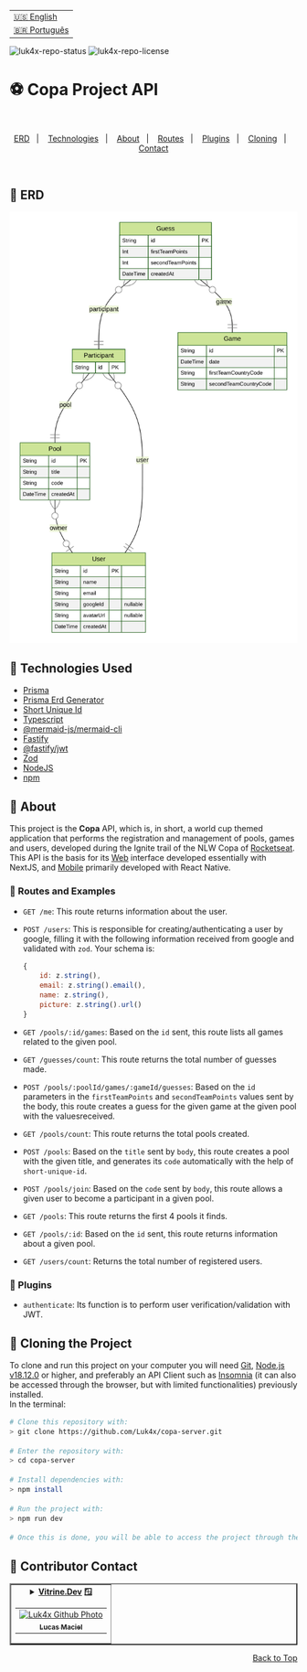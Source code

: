 <table align="right">
  <tr>
    <td>
      <a href="readme-en.md">🇺🇸 English</a>
    </td>
  </tr>
  <tr>
    <td>
      <a href="README.md">🇧🇷 Português</a>
    </td>
  </tr>
</table>

![luk4x-repo-status](https://img.shields.io/badge/Status-Finished-lightgrey?style=for-the-badge&logo=headspace&logoColor=green&color=lightgrey)
![luk4x-repo-license](https://img.shields.io/github/license/Luk4x/copa-server?style=for-the-badge&logo=unlicense&logoColor=lightgrey)
# ⚽ Copa Project API

<br>
<p align="center">
  <a href="#-erd">ERD</a>&nbsp;&nbsp;&nbsp;|&nbsp;&nbsp;&nbsp;
  <a href="#-technologies-used">Technologies</a>&nbsp;&nbsp;&nbsp;|&nbsp;&nbsp;&nbsp;
  <a href="#-about">About</a>&nbsp;&nbsp;&nbsp;|&nbsp;&nbsp;&nbsp;
  <a href="#-routes-and-examples">Routes</a>&nbsp;&nbsp;&nbsp;|&nbsp;&nbsp;&nbsp;
  <a href="#-plugins">Plugins</a>&nbsp;&nbsp;&nbsp;|&nbsp;&nbsp;&nbsp;
  <a href="#-cloning-the-project">Cloning</a>&nbsp;&nbsp;&nbsp;|&nbsp;&nbsp;&nbsp;
  <a href="#-contributor-contact">Contact</a>
</p>
<br>

## 🌳 ERD
<div align="center">
 <img src="./prisma/ERD.svg" alt="prisma erd image" />
</div>

## 🚀 Technologies Used

- [Prisma](https://www.prisma.io/)
- [Prisma Erd Generator](https://www.npmjs.com/package/prisma-erd-generator)
- [Short Unique Id](https://www.npmjs.com/package/short-unique-id)
- [Typescript](https://www.typescriptlang.org/)
- [@mermaid-js/mermaid-cli](https://www.npmjs.com/package/@mermaid-js/mermaid-cli)
- [Fastify](https://www.fastify.io/)
- [@fastify/jwt](https://www.npmjs.com/package/@fastify/jwt)
- [Zod](https://www.npmjs.com/package/zod)
- [NodeJS](https://nodejs.org)
- [npm](https://www.npmjs.com/)

## 📝 About

This project is the **Copa** API, which is, in short, a world cup themed application that performs the registration and management of pools, games and users, developed during the Ignite trail of the NLW Copa of [Rocketseat](https://www.rocketseat.com.br/).<br>
This API is the basis for its [Web](https://github.com/Luk4x/copa-web) interface developed essentially with NextJS, and [Mobile](https://github.com/Luk4x/copa-mobile) primarily developed with React Native.

### 📃 Routes and Examples
- `GET /me`: This route returns information about the user.

- `POST /users`: This is responsible for creating/authenticating a user by google, filling it with the following information received from google and validated with `zod`. Your schema is:

    ```js
    {
        id: z.string(),
        email: z.string().email(),
        name: z.string(),
        picture: z.string().url()
    }
    ```

- `GET /pools/:id/games`: Based on the `id` sent, this route lists all games related to the given pool.

- `GET /guesses/count`: This route returns the total number of guesses made.

- `POST /pools/:poolId/games/:gameId/guesses`: Based on the `id` parameters in the `firstTeamPoints` and `secondTeamPoints` values ​​sent by the body, this route creates a guess for the given game at the given pool with the values ​​received.
  
- `GET /pools/count`: This route returns the total pools created.

- `POST /pools`: Based on the `title` sent by `body`, this route creates a pool with the given title, and generates its `code` automatically with the help of `short-unique-id`.

- `POST /pools/join`: Based on the `code` sent by `body`, this route allows a given user to become a participant in a given pool.

- `GET /pools`: This route returns the first 4 pools it finds.

- `GET /pools/:id`: Based on the `id` sent, this route returns information about a given pool.

- `GET /users/count`: Returns the total number of registered users.

### 🔑 Plugins
- `authenticate`: Its function is to perform user verification/validation with JWT.

## 📖 Cloning the Project

To clone and run this project on your computer you will need [Git](https://git-scm.com/), [Node.js v18.12.0](https://nodejs.org/en/) or higher, and preferably an API Client such as [Insomnia](https://insomnia.rest/) (it can also be accessed through the browser, but with limited functionalities) previously installed.<br>In the terminal:

```bash
# Clone this repository with:
> git clone https://github.com/Luk4x/copa-server.git

# Enter the repository with:
> cd copa-server

# Install dependencies with: 
> npm install

# Run the project with:
> npm run dev

# Once this is done, you will be able to access the project through the link that will appear in the terminal! (something like http://localhost:3333/ or http://0.0.0.0:3333/)
```

## 🤝 Contributor Contact

<table border="2">
  <tr>
    <td align="center">
      <details>
        <summary>
          <b><a href="https://cursos.alura.com.br/vitrinedev/lucasmacielf">Vitrine.Dev</a> 🪟</b>
          <table>
            <tr>
              <td align="center">
                <a href="https://github.com/Luk4x">
                  <img src="https://avatars.githubusercontent.com/Luk4x" width="150px;" alt="Luk4x Github Photo"/>
                </a>
                <br>
                <a href="https://www.linkedin.com/in/lucasmacielf/">
                  <sub>
                    <b>Lucas Maciel</b>
                  </sub>
                </a>
              </td>
            </tr>
          </table>
        </summary>

| :placard: Vitrine.Dev | Lucas Maciel |
| -------------  | --- |
| :sparkles: Name        | **⚽ Copa API**
| :label: Technologies | nodejs, prisma, typescript, prisma erd generator, short unique id, fastify, mermaid-js, jwt, zod, npm
| :camera: Img         | <img src="./prisma/ERD.svg#vitrinedev" alt="vitrine.dev thumb" width="100%"/>

</details>
</td>
</tr>
</table>

<p align="right">
  <a href="#-copa-project-api">Back to Top</a>
</p>
